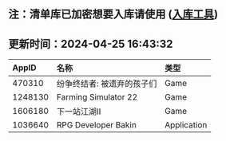 ## 注：清单库已加密想要入库请使用 ([入库工具](https://github.com/BlankTMing/ManifestAutoUpdate/releases))

## 更新时间：2024-04-25 16:43:32
| AppID | 名称 | 类型  |
| :-------------------- | :----------------------------- | :----------- |
| 470310 | 纷争终结者: 被遗弃的孩子们| Game |
| 1248130 | Farming Simulator 22| Game |
| 1606180 | 下一站江湖Ⅱ| Game |
| 1036640 | RPG Developer Bakin| Application |
